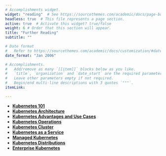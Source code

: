 ```yaml
---
# Accomplishments widget.
widget: "reading"  # See https://sourcethemes.com/academic/docs/page-builder/
headless: true  # This file represents a page section.
active: true  # Activate this widget? true/false
weight: 6 # Order that this section will appear.
title: "Further Reading"
subtitle: ""

# Date format
#   Refer to https://sourcethemes.com/academic/docs/customization/#date-format
date_format: "Jan 2006"

# Accomplishments.
#   Add/remove as many `[[item]]` blocks below as you like.
#   `title`, `organization` and `date_start` are the required parameters.
#   Leave other parameters empty if not required.
#   Begin/end multi-line descriptions with 3 quotes `"""`.
itemLink:

---
```


- **[Kubernetes 101](/display/containers/kubernetes+101)**  
- **[Kubernetes Architecture](/display/containers/kubernetes+architecture)**  
- **[Kubernetes Advantages and Use Cases](/display/containers/kubernetes+advantages+and+use+cases)** 
- **[Kubernetes Operations ](/display/containers/kubernetes+operations)**  
- **[Kubernetes Cluster ](/display/containers/kubernetes+cluster )**  
- **[Kubernetes as a Service](/display/containers/kubernetes+as+a+service)**  
- **[Managed Kubernetes](/display/containers/managed+kubernetes)**  
- **[Kubernetes Distributions](/display/containers/kubernetes+distributions)**  
- **[Enterprise Kubernetes](/display/containers/enterprise+kubernetes)**  